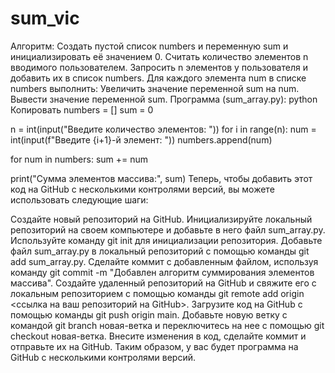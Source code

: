 # sum_vic
Алгоритм:
Создать пустой список numbers и переменную sum и инициализировать её значением 0.
Считать количество элементов n вводимого пользователем.
Запросить n элементов у пользователя и добавить их в список numbers.
Для каждого элемента num в списке numbers выполнить:
Увеличить значение переменной sum на num.
Вывести значение переменной sum.
Программа (sum_array.py):
python
Копировать
numbers = []
sum = 0

n = int(input("Введите количество элементов: "))
for i in range(n):
    num = int(input(f"Введите {i+1}-й элемент: "))
    numbers.append(num)

for num in numbers:
    sum += num

print("Сумма элементов массива:", sum)
Теперь, чтобы добавить этот код на GitHub с несколькими контролями версий, вы можете использовать следующие шаги:

Создайте новый репозиторий на GitHub.
Инициализируйте локальный репозиторий на своем компьютере и добавьте в него файл sum_array.py.
Используйте команду git init для инициализации репозитория.
Добавьте файл sum_array.py в локальный репозиторий с помощью команды git add sum_array.py.
Сделайте коммит с добавленным файлом, используя команду git commit -m "Добавлен алгоритм суммирования элементов массива".
Создайте удаленный репозиторий на GitHub и свяжите его с локальным репозиторием с помощью команды git remote add origin <ссылка на ваш репозиторий на GitHub>.
Загрузите код на GitHub с помощью команды git push origin main.
Добавьте новую ветку с командой git branch новая-ветка и переключитесь на нее с помощью git checkout новая-ветка.
Внесите изменения в код, сделайте коммит и отправьте их на GitHub.
Таким образом, у вас будет программа на GitHub с несколькими контролями версий.
